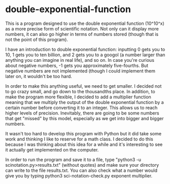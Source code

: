 # double-exponential-function

This is a program designed to use the double exponential function (10^10^x) as a more precise form of scientific notation. Not only can it display more numbers, it can also go higher in terms of numbers stored (though that is not the point of this program).

I have an introduction to double exponential function: inputting 0 gets you to 10, 1 gets you to ten billion, and 2 gets you to a googol (a number larger than anything you can imagine in real life), and so on. In case you're curious about negative numbers, -1 gets you approximately five-fourths. But negative numbers are not implemented (though I could implement them later on, it wouldn't be too hard.

In order to make this anything useful, we need to get smaller. I decided not to go crazy small, and go down to the thousandths place. In addition, to make the program more flexible, I decided to add a multiplier function meaning that we multiply the output of the double exponential function by a certain number before converting it to an integer. This allows us to reach higher levels of precision. Inevitably, there are going to be some numbers that get "missed" by this model, especially as we get into bigger and bigger numbers.

It wasn't too hard to develop this program with Python but it did take some work and thinking I like to reserve for a math class. I decided to do this because I was thinking about this idea for a while and it's interesting to see it actually get implemented on the computer.

In order to run the program and save it to a file, type "python3 -u scinotation.py>results.txt" (without quotes) and make sure your directory can write to the file results.txt. You can also check what a number would give you by typing python3 sci-notation-check.py exponent multiplier.
